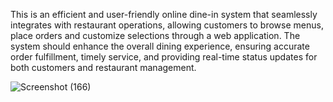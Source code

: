 This is an efficient and user-friendly online dine-in system that seamlessly integrates with restaurant operations, allowing customers 
to browse menus, place orders and customize selections through a web application. The system should enhance the overall dining experience, ensuring accurate order fulfillment, timely service, and providing real-time status updates for both customers and restaurant management.

![Screenshot (166)](https://github.com/sandeshgowdav/Online-Dine-System/assets/119774281/043c6a85-4d9d-4c05-b550-7b89c3763840)



